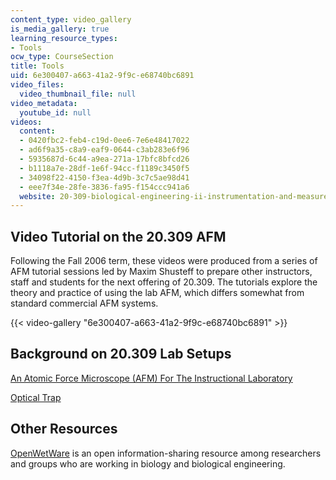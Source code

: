 ```yaml
---
content_type: video_gallery
is_media_gallery: true
learning_resource_types:
- Tools
ocw_type: CourseSection
title: Tools
uid: 6e300407-a663-41a2-9f9c-e68740bc6891
video_files:
  video_thumbnail_file: null
video_metadata:
  youtube_id: null
videos:
  content:
  - 0420fbc2-feb4-c19d-0ee6-7e6e48417022
  - ad6f9a35-c8a9-eaf9-0644-c3ab283e6f96
  - 5935687d-6c44-a9ea-271a-17bfc8bfcd26
  - b1118a7e-28df-1e6f-94cc-f1189c3450f5
  - 34098f22-4150-f3ea-4d9b-3c7c5ae98d41
  - eee7f34e-28fe-3836-fa95-f154ccc941a6
  website: 20-309-biological-engineering-ii-instrumentation-and-measurement-fall-2006
---
```


Video Tutorial on the 20.309 AFM
--------------------------------

Following the Fall 2006 term, these videos were produced from a series of AFM tutorial sessions led by Maxim Shusteff to prepare other instructors, staff and students for the next offering of 20.309. The tutorials explore the theory and practice of using the lab AFM, which differs somewhat from standard commercial AFM systems.

{{< video-gallery "6e300407-a663-41a2-9f9c-e68740bc6891" >}}


Background on 20.309 Lab Setups
-------------------------------

[An Atomic Force Microscope (AFM) For The Instructional Laboratory](http://www.media.mit.edu/nanoscale/courses/AFMsite/)

[Optical Trap](http://www.openwetware.org/wiki/Optical_Trap)

Other Resources
---------------

[OpenWetWare](http://www.openwetware.org/wiki/Main_Page) is an open information-sharing resource among researchers and groups who are working in biology and biological engineering.